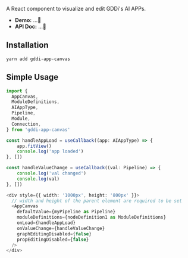 A React component to visualize and edit GDDi's AI APPs.

- **Demo:** ...🚧
- **API Doc:** ...🚧

## Installation

```
yarn add gddi-app-canvas
```

## Simple Usage

```typescript
import {
  AppCanvas,
  ModuleDefinitions,
  AIAppType,
  Pipeline,
  Module,
  Connection,
} from 'gddi-app-canvas'

const handleAppLoad = useCallback((app: AIAppType) => {
    app.fitView()
    console.log('app loaded')
}, [])

const handleValueChange = useCallback((val: Pipeline) => {
    console.log('val changed')
    console.log(val)
}, [])

<div style={{ width: '1000px', height: '800px' }}>
  // width and height of the parent element are required to be set
  <AppCanvas
    defaultValue={myPipeline as Pipeline}
    moduleDefinitions={nodeDefinition1 as ModuleDefinitions}
    onLoad={handleAppLoad}
    onValueChange={handleValueChange}
    graphEditingDisabled={false}
    propEditingDisabled={false}
  />
</div>
```
